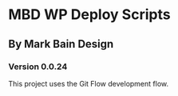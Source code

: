 # MBD WP Deploy Scripts

## By Mark Bain Design

### Version 0.0.24

This project uses the Git Flow development flow. 